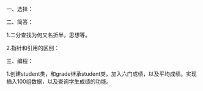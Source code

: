 一、选择：

二、简答：

1.二分查找为何又名折半，思想等。

2.指针和引用的区别：

三、编程：

1.创建student类，和grade继承student类，加入六门成绩，以及平均成绩。实现插入100组数据，以及查询学生成绩的功能。